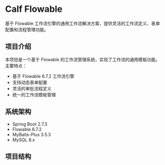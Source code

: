 # Calf Flowable

基于 Flowable 工作流引擎的通用工作流解决方案，提供灵活的工作流定义、表单配置和流程管理功能。

## 项目介绍

本项目是一个基于 Flowable 的工作流管理系统，实现了工作流的通用模板功能。主要特点：

- 基于 Flowable 6.7.2 工作流引擎
- 支持动态表单配置
- 灵活的审批流程定义
- 统一的工作流模板管理

## 系统架构

- Spring Boot 2.7.3
- Flowable 6.7.2 
- MyBatis-Plus 3.5.3
- MySQL 8.x

## 项目结构

</file>